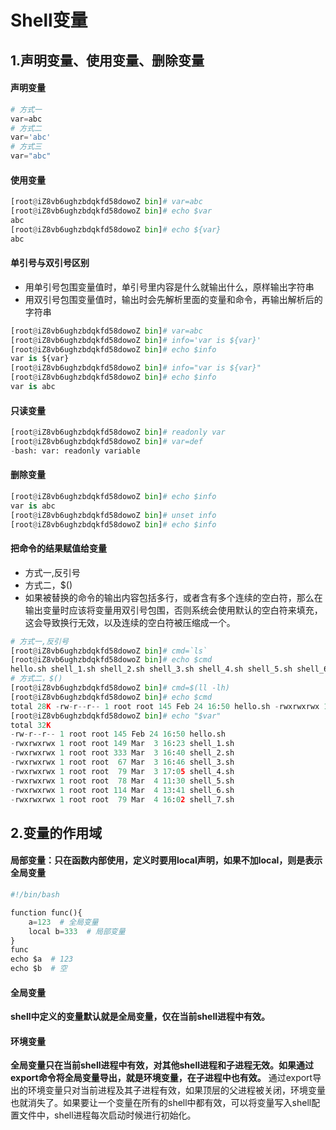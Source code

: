 # Shell变量
## 1.声明变量、使用变量、删除变量
#### 声明变量
```python
# 方式一
var=abc
# 方式二
var='abc'
# 方式三
var="abc"
```
#### 使用变量
```python
[root@iZ8vb6ughzbdqkfd58dowoZ bin]# var=abc
[root@iZ8vb6ughzbdqkfd58dowoZ bin]# echo $var
abc
[root@iZ8vb6ughzbdqkfd58dowoZ bin]# echo ${var}
abc
```
#### 单引号与双引号区别
* 用单引号包围变量值时，单引号里内容是什么就输出什么，原样输出字符串
* 用双引号包围变量值时，输出时会先解析里面的变量和命令，再输出解析后的字符串

```python
[root@iZ8vb6ughzbdqkfd58dowoZ bin]# var=abc
[root@iZ8vb6ughzbdqkfd58dowoZ bin]# info='var is ${var}'
[root@iZ8vb6ughzbdqkfd58dowoZ bin]# echo $info
var is ${var}
[root@iZ8vb6ughzbdqkfd58dowoZ bin]# info="var is ${var}"
[root@iZ8vb6ughzbdqkfd58dowoZ bin]# echo $info
var is abc
```
#### 只读变量
```python
[root@iZ8vb6ughzbdqkfd58dowoZ bin]# readonly var
[root@iZ8vb6ughzbdqkfd58dowoZ bin]# var=def
-bash: var: readonly variable
```
#### 删除变量
```python
[root@iZ8vb6ughzbdqkfd58dowoZ bin]# echo $info
var is abc
[root@iZ8vb6ughzbdqkfd58dowoZ bin]# unset info
[root@iZ8vb6ughzbdqkfd58dowoZ bin]# echo $info

```
#### 把命令的结果赋值给变量
* 方式一,反引号
* 方式二，$()
* 如果被替换的命令的输出内容包括多行，或者含有多个连续的空白符，那么在输出变量时应该将变量用双引号包围，否则系统会使用默认的空白符来填充，这会导致换行无效，以及连续的空白符被压缩成一个。

```python
# 方式一,反引号
[root@iZ8vb6ughzbdqkfd58dowoZ bin]# cmd=`ls`
[root@iZ8vb6ughzbdqkfd58dowoZ bin]# echo $cmd
hello.sh shell_1.sh shell_2.sh shell_3.sh shell_4.sh shell_5.sh shell_6.sh
# 方式二，$()
[root@iZ8vb6ughzbdqkfd58dowoZ bin]# cmd=$(ll -lh)
[root@iZ8vb6ughzbdqkfd58dowoZ bin]# echo $cmd
total 28K -rw-r--r-- 1 root root 145 Feb 24 16:50 hello.sh -rwxrwxrwx 1 root root 149 Mar 3 16:23 shell_1.sh -rwxrwxrwx 1 root root 333 Mar 3 16:40 shell_2.sh -rwxrwxrwx 1 root root 67 Mar 3 16:46 shell_3.sh -rwxrwxrwx 1 root root 79 Mar 3 17:05 shell_4.sh -rwxrwxrwx 1 root root 78 Mar 4 11:30 shell_5.sh -rwxrwxrwx 1 root root 114 Mar 4 13:41 shell_6.sh
[root@iZ8vb6ughzbdqkfd58dowoZ bin]# echo "$var"
total 32K
-rw-r--r-- 1 root root 145 Feb 24 16:50 hello.sh
-rwxrwxrwx 1 root root 149 Mar  3 16:23 shell_1.sh
-rwxrwxrwx 1 root root 333 Mar  3 16:40 shell_2.sh
-rwxrwxrwx 1 root root  67 Mar  3 16:46 shell_3.sh
-rwxrwxrwx 1 root root  79 Mar  3 17:05 shell_4.sh
-rwxrwxrwx 1 root root  78 Mar  4 11:30 shell_5.sh
-rwxrwxrwx 1 root root 114 Mar  4 13:41 shell_6.sh
-rwxrwxrwx 1 root root  79 Mar  4 16:02 shell_7.sh
```

## 2.变量的作用域
#### 局部变量：只在函数内部使用，定义时要用local声明，如果不加local，则是表示全局变量
```python
#!/bin/bash

function func(){
    a=123  # 全局变量
    local b=333  # 局部变量
}
func
echo $a  # 123
echo $b  # 空
```
#### 全局变量
**shell中定义的变量默认就是全局变量，仅在当前shell进程中有效。**
#### 环境变量
**全局变量只在当前shell进程中有效，对其他shell进程和子进程无效。如果通过export命令将全局变量导出，就是环境变量，在子进程中也有效。**
通过export导出的环境变量只对当前进程及其子进程有效，如果顶层的父进程被关闭，环境变量也就消失了。如果要让一个变量在所有的shell中都有效，可以将变量写入shell配置文件中，shell进程每次启动时候进行初始化。
